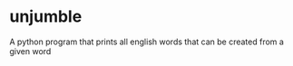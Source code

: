 unjumble
========

A python program that prints all english words that can be created from a given word
